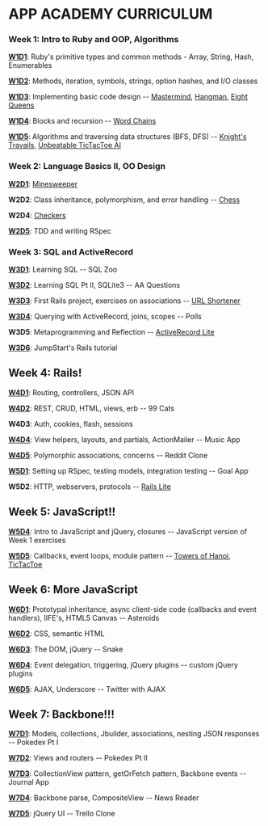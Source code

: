 # APP ACADEMY CURRICULUM

### Week 1: Intro to Ruby and OOP, Algorithms

[**W1D1**][w1d1]: Ruby's primitive types and common methods - Array, String, Hash, Enumerables

[**W1D2**][w1d2]: Methods, iteration, symbols, strings, option hashes, and I/O classes

[**W1D3**][w1d3]: Implementing basic code design -- [Mastermind](./w1d3/mastermind.rb), [Hangman](./w1d3/hangman.rb), [Eight Queens](./w1d3/eightqueens.rb)

[**W1D4**][w1d4]: Blocks and recursion -- [Word Chains](./w1d4/word_chains.rb)

[**W1D5**][w1d5]: Algorithms and traversing data structures (BFS, DFS) -- [Knight's Travails](./w1d5/knights_travails.rb), [Unbeatable TicTacToe AI](./w1d5/TicTacToeAI-master/skeleton)

### Week 2: Language Basics II, OO Design

[**W2D1**][w2d1]: [Minesweeper](./w2d1/minesweeper.rb)

**W2D2**: Class inheritance, polymorphism, and error handling -- [Chess](https://github.com/Conanza/chess)

**W2D4**: [Checkers](https://github.com/Conanza/checkers)

[**W2D5**][w2d5]: TDD and writing RSpec

### Week 3: SQL and ActiveRecord

[**W3D1**][w3d1]: Learning SQL -- SQL Zoo

[**W3D2**][w3d2]: Learning SQL Pt II, SQLite3 -- AA Questions

[**W3D3**][w3d3]: First Rails project, exercises on associations -- [URL Shortener](./w3d3/url_shortener_app)

[**W3D4**][w3d4]: Querying with ActiveRecord, joins, scopes -- Polls

**W3D5**: Metaprogramming and Reflection -- [ActiveRecord Lite](https://github.com/Conanza/ARLite)

[**W3D6**][w3d6]: JumpStart's Rails tutorial

## Week 4: Rails!

[**W4D1**][w4d1]: Routing, controllers, JSON API

[**W4D2**][w4d2]: REST, CRUD, HTML, views, erb -- 99 Cats

**W4D3**: Auth, cookies, flash, sessions

[**W4D4**][w4d4]: View helpers, layouts, and partials, ActionMailer -- Music App

[**W4D5**][w4d5]: Polymorphic associations, concerns -- Reddit Clone

[**W5D1**][w5d1]: Setting up RSpec, testing models, integration testing -- Goal App

**W5D2**: HTTP, webservers, protocols -- [Rails Lite](https://github.com/Conanza/railsLITE)

## Week 5: JavaScript!!

[**W5D4**][w5d4]: Intro to JavaScript and jQuery, closures -- JavaScript version of Week 1 exercises

[**W5D5**][w5d5]: Callbacks, event loops, module pattern -- [Towers of Hanoi](./w5d5/towersOfHanoi.js), [TicTacToe](./w5d5/playTicTacToe.js)

## Week 6: More JavaScript

[**W6D1**][w6d1]: Prototypal inheritance, async client-side code (callbacks and event handlers), IIFE's, HTML5 Canvas -- Asteroids

[**W6D2**][w6d2]: CSS, semantic HTML

[**W6D3**][w6d3]: The DOM, jQuery -- Snake

[**W6D4**][w6d4]: Event delegation, triggering, jQuery plugins -- custom jQuery plugins

[**W6D5**][w6d5]: AJAX, Underscore -- Twitter with AJAX

## Week 7: Backbone!!!

[**W7D1**][w7d1]: Models, collections, Jbuilder, associations, nesting JSON responses -- Pokedex Pt I

[**W7D2**][w7d2]: Views and routers -- Pokedex Pt II

[**W7D3**][w7d3]: CollectionView pattern, getOrFetch pattern, Backbone events -- Journal App

[**W7D4**][w7d4]: Backbone parse, CompositeView -- News Reader

[**W7D5**][w7d5]: jQuery UI -- Trello Clone




[w1d1]: ./w1d1/
[w1d2]: ./w1d2/
[w1d3]: ./w1d3/
[w1d4]: ./w1d4/
[w1d5]: ./w1d5/
[w2d1]: ./w2d1/
[w2d5]: ./w2d5/
[w3d1]: ./w3d1/
[w3d2]: ./w3d2/
[w3d3]: ./w3d3/
[w3d4]: ./w3d4/
[w3d6]: ./w3d6/
[w4d1]: ./w4d1/
[w4d2]: ./w4d2/
[w4d4]: ./w4d4/
[w4d5]: ./w4d5/
[w5d1]: ./w5d1/
[w5d4]: ./w5d4/
[w5d5]: ./w5d5/
[w6d1]: ./w6d1/
[w6d2]: ./w6d2/
[w6d3]: ./w6d3/
[w6d4]: ./w6d4/
[w6d5]: ./w6d5/
[w7d1]: ./w7d1/
[w7d2]: ./w7d2/
[w7d3]: ./w7d3/
[w7d4]: ./w7d4/
[w7d5]: ./w7d5/

